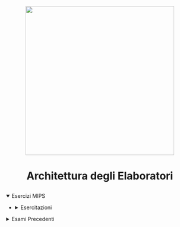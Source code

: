 <div align="center">
  <img src="https://www.chibialiens.com/mips/res/Mips2.jpg"
  width=400> </img>
</div>

# <p align="center"> Architettura degli Elaboratori </p>

<details open>
<summary> Esercizi MIPS </summary>

- <details closed>
  <summary> Esercitazioni </summary>


  <details closed>
    
    <summary> Simulazione Opzionale 28 Marzo 2023 </summary>

  - [Traccia](https://github.com/FedVlogger17/Uni-Notes/blob/main/Primo%20Anno/Secondo%20Semestre/Architettura%20degli%20Elaboratori/Simulazione%20Opzionale%2028%20Marzo%202023/README.pdf)

  - [Solution.asm](https://github.com/FedVlogger17/Uni-Notes/blob/main/Primo%20Anno/Secondo%20Semestre/Architettura%20degli%20Elaboratori/Simulazione%20Opzionale%2028%20Marzo%202023/program01.asm)

  </details>

</details>

<details closed> 
  <summary> Esami Precedenti </summary>

<details closed>
  <summary> 10 Giugno 2022 </summary>
  
- [Traccia](https://github.com/FedVlogger17/Uni-Notes/blob/main/Primo%20Anno/Secondo%20Semestre/Architettura%20degli%20Elaboratori/Esame%20Mips%2010%20Giugno%202022/README.pdf)
- [Solution.asm](https://github.com/FedVlogger17/Uni-Notes/blob/main/Primo%20Anno/Secondo%20Semestre/Architettura%20degli%20Elaboratori/Esame%20Mips%2010%20Giugno%202022/program01.asm)

</details>

<details closed>
<summary> 9 Settembre 2022 </summary>
  
- [Traccia](https://github.com/FedVlogger17/Uni-Notes/blob/main/Primo%20Anno/Secondo%20Semestre/Architettura%20degli%20Elaboratori/Esame%20Mips%209%20Settembre%202022/README.pdf)
- [Solution.asm](https://github.com/FedVlogger17/Uni-Notes/blob/main/Primo%20Anno/Secondo%20Semestre/Architettura%20degli%20Elaboratori/Esame%20Mips%209%20Settembre%202022/program01.asm)

</details>

<details closed>
<summary> 24 Gennaio 2023 </summary>
  
- [Traccia]()
- [Solution.asm]()

</details>

</details>
